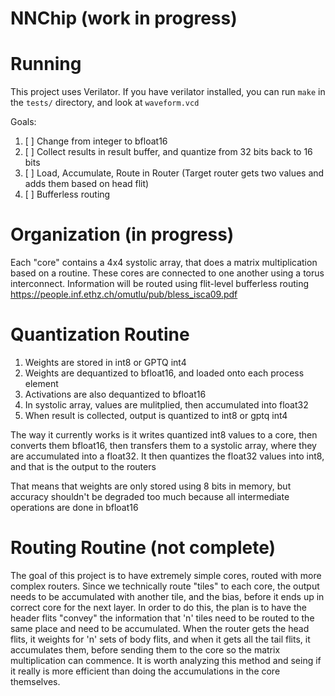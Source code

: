 # NNChip (work in progress)

# Running
This project uses Verilator. If you have verilator installed, you can run `make` in the `tests/` directory, and look at `waveform.vcd`

Goals:
1. [ ] Change from integer to bfloat16
2. [ ] Collect results in result buffer, and quantize from 32 bits back to 16 bits
3. [ ] Load, Accumulate, Route in Router (Target router gets two values and adds them based on head flit)
4. [ ] Bufferless routing



# Organization (in progress)

Each "core" contains a 4x4 systolic array, that does a matrix multiplication based on a routine. These cores are connected to one another using a torus interconnect. Information will be routed using flit-level bufferless routing <https://people.inf.ethz.ch/omutlu/pub/bless_isca09.pdf>

# Quantization Routine

1. Weights are stored in int8 or GPTQ int4
2. Weights are dequantized to bfloat16, and loaded onto each process element
3. Activations are also dequantized to bfloat16
4. In systolic array, values are mulitplied, then accumulated into float32
5. When result is collected, output is quantized to int8 or gptq int4

The way it currently works is it writes quantized int8 values to a core, then converts them bfloat16, then transfers them to a systolic array, where they are accumulated into a float32. It then quantizes the float32 values into int8, and that is the output to the routers


That means that weights are only stored using 8 bits in memory, but accuracy shouldn't be degraded too much because all intermediate operations are done in bfloat16

# Routing Routine (not complete)

The goal of this project is to have extremely simple cores, routed with more complex routers.
Since we technically route "tiles" to each core, the output needs to be accumulated with another tile, and the bias, before it ends up in correct core for the next layer. In order to do this, the plan is to have the header flits "convey" the information that 'n' tiles need to be routed to the same place and need to be accumulated. When the router gets the head flits, it weights for 'n' sets of body flits, and when it gets all the tail flits, it accumulates them, before sending them to the core so the matrix multiplication can commence. It is worth analyzing this method and seing if it really is more efficient than doing the accumulations in the core themselves.
